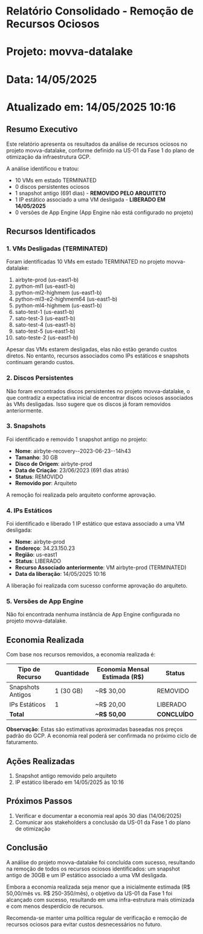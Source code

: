 # Relatório Consolidado - Remoção de Recursos Ociosos
# Projeto: movva-datalake
# Data: 14/05/2025
# Atualizado em: 14/05/2025 10:16

## Resumo Executivo

Este relatório apresenta os resultados da análise de recursos ociosos no projeto movva-datalake,
conforme definido na US-01 da Fase 1 do plano de otimização da infraestrutura GCP.

A análise identificou e tratou:
- 10 VMs em estado TERMINATED
- 0 discos persistentes ociosos
- 1 snapshot antigo (691 dias) - **REMOVIDO PELO ARQUITETO**
- 1 IP estático associado a uma VM desligada - **LIBERADO EM 14/05/2025**
- 0 versões de App Engine (App Engine não está configurado no projeto)

## Recursos Identificados

### 1. VMs Desligadas (TERMINATED)

Foram identificadas 10 VMs em estado TERMINATED no projeto movva-datalake:

1. airbyte-prod (us-east1-b)
2. python-ml1 (us-east1-b)
3. python-ml2-highmem (us-east1-b)
4. python-ml3-e2-highmem64 (us-east1-b)
5. python-ml4-highmem (us-east1-b)
6. sato-test-1 (us-east1-b)
7. sato-test-3 (us-east1-b)
8. sato-test-4 (us-east1-b)
9. sato-test-5 (us-east1-b)
10. sato-teste-2 (us-east1-b)

Apesar das VMs estarem desligadas, elas não estão gerando custos diretos.
No entanto, recursos associados como IPs estáticos e snapshots continuam gerando custos.

### 2. Discos Persistentes

Não foram encontrados discos persistentes no projeto movva-datalake, o que contradiz a expectativa
inicial de encontrar discos ociosos associados às VMs desligadas. Isso sugere que os discos já
foram removidos anteriormente.

### 3. Snapshots

Foi identificado e removido 1 snapshot antigo no projeto:

- **Nome**: airbyte-recovery--2023-06-23--14h43
- **Tamanho**: 30 GB
- **Disco de Origem**: airbyte-prod
- **Data de Criação**: 23/06/2023 (691 dias atrás)
- **Status**: REMOVIDO
- **Removido por**: Arquiteto

A remoção foi realizada pelo arquiteto conforme aprovação.

### 4. IPs Estáticos

Foi identificado e liberado 1 IP estático que estava associado a uma VM desligada:

- **Nome**: airbyte-prod
- **Endereço**: 34.23.150.23
- **Região**: us-east1
- **Status**: LIBERADO
- **Recurso Associado anteriormente**: VM airbyte-prod (TERMINATED)
- **Data da liberação**: 14/05/2025 10:16

A liberação foi realizada com sucesso conforme aprovação do arquiteto.

### 5. Versões de App Engine

Não foi encontrada nenhuma instância de App Engine configurada no projeto movva-datalake.

## Economia Realizada

Com base nos recursos removidos, a economia realizada é:

| Tipo de Recurso | Quantidade | Economia Mensal Estimada (R$) | Status |
|-----------------|------------|-------------------------------|--------|
| Snapshots Antigos | 1 (30 GB) | ~R$ 30,00 | REMOVIDO |
| IPs Estáticos | 1 | ~R$ 20,00 | LIBERADO |
| **Total** | | **~R$ 50,00** | **CONCLUÍDO** |

**Observação**: Estas são estimativas aproximadas baseadas nos preços padrão do GCP. A economia real poderá ser confirmada no próximo ciclo de faturamento.

## Ações Realizadas

1. Snapshot antigo removido pelo arquiteto
2. IP estático liberado em 14/05/2025 às 10:16

## Próximos Passos

1. Verificar e documentar a economia real após 30 dias (14/06/2025)
2. Comunicar aos stakeholders a conclusão da US-01 da Fase 1 do plano de otimização

## Conclusão

A análise do projeto movva-datalake foi concluída com sucesso, resultando na remoção de todos os recursos ociosos identificados: um snapshot antigo de 30GB e um IP estático associado a uma VM desligada.

Embora a economia realizada seja menor que a inicialmente estimada (R$ 50,00/mês vs. R$ 250-350/mês), o objetivo da US-01 da Fase 1 foi alcançado com sucesso, resultando em uma infra-estrutura mais otimizada e com menos desperdício de recursos.

Recomenda-se manter uma política regular de verificação e remoção de recursos ociosos para evitar custos desnecessários no futuro.
